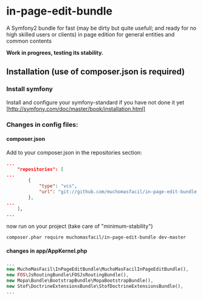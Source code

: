 # in-page-edit-bundle
A Symfony2 bundle for fast (may be dirty but quite usefull; and ready for no high skilled users or clients) in page edition for general entities and common contents

**Work in progrees, testing its stability.**

## Installation (use of composer.json is required)

### Install symfony

Install and configure your symfony-standard if you have not done it yet [http://symfony.com/doc/master/book/installation.html]

### Changes in config files:

#### composer.json
Add to your composer.json in the repositories section:

```json
...
    "repositories": [
...
        {
            "type": "vcs",
            "url": "git://github.com/muchomasfacil/in-page-edit-bundle.git"
        },    
...
    ],
...
```
now run on your project (take care of "minimum-stability")
```bash
composer.phar require muchomasfacil/in-page-edit-bundle dev-master
```


#### changes in app/AppKernel.php
```php
...
new MuchoMasFacil\InPageEditBundle\MuchoMasFacilInPageEditBundle(),
new FOS\JsRoutingBundle\FOSJsRoutingBundle(),
new Mopa\Bundle\BootstrapBundle\MopaBootstrapBundle(),
new Stof\DoctrineExtensionsBundle\StofDoctrineExtensionsBundle(),
...
```
